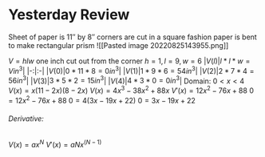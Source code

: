 # Yesterday Review 
Sheet of paper is $11''$ by $8''$
corners are cut in a square fashion
paper is bent to make rectangular prism
![[Pasted image 20220825143955.png]]

$V=hlw$
one inch cut out from the corner $h=1, l=9, w=6$
|$V(l)$|$l*l*w=Vin^3$|
|-:|:-|
|$V(0)$|$0*11*8=0in^3$|
|$V(1)$|$1*9*6=54in^3$|
|$V(2)$|$2*7*4=56in^3$|
|$V(3)$|$3*5*2=15in^3$|
|$V(4)$|$4*3*0=0in^3$|
Domain: $0<x<4$
$V(x)=x(11-2x)(8-2x)$
$V(x)=4x^3-38x^2+88x$
$V'(x)=12x^2-76x+88$
$0=12x^2-76x+88$
$0=4(3x-19x+22)$
$0=3x-19x+22$


###### Derivative: 
$V(x)=ax^N$
$V'(x)=aNx^(N-1)$

